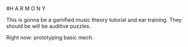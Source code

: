 #H A R M O N Y

This is gonna be a gamified music theory tutorial and ear training. They should be will be auditive puzzles.

Right now: prototyping basic mech.
